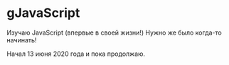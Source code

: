 # gJavaScript

Изучаю JavaScript (впервые в своей жизни!)
Нужно же было когда-то начинать!

Начал 13 июня 2020 года и пока продолжаю.